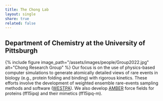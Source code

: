 ```yaml
---
title: The Chong Lab
layout: single
share: true
related: false
---
```

## Department of Chemistry at the University of Pittsburgh


{% include figure image_path="/assets/images/people/Group2022.jpg" alt="Chong Research Group" %}
Our focus is on the use of physics-based computer simulations to generate atomically detailed views of rare events in biology (e.g., protein folding and binding) with rigorous kinetics. These efforts involve the development of weighted ensemble rare-events sampling methods and software ([WESTPA](https://westpa.github.io/westpa)). We also develop [AMBER](https://ambermd.org) force fields for proteins (ff15ipq) and their mimetics (ff15ipq-m). 

